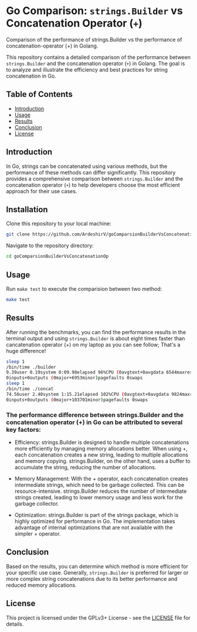 # Go Comparison: `strings.Builder` vs Concatenation Operator (`+`)
Comparison of the performance of strings.Builder vs the performance of concatenation-operator (+) in Golang.

This repository contains a detailed comparison of the performance between `strings.Builder` and the concatenation operator (`+`) in Golang. The goal is to analyze and illustrate the efficiency and best practices for string concatenation in Go.

## Table of Contents
- [Introduction](#introduction)
- [Usage](#usage)
- [Results](#results)
- [Conclusion](#conclusion)
- [License](#license)

## Introduction
In Go, strings can be concatenated using various methods, but the performance of these methods can differ significantly. This repository provides a comprehensive comparison between `strings.Builder` and the concatenation operator (`+`) to help developers choose the most efficient approach for their use cases.

## Installation
Clone this repository to your local machine:
```sh
git clone https://github.com/ArdeshirV/goComparsionBuilderVsConcatenationOp.git
```

Navigate to the repository directory:
```sh
cd goComparsionBuilderVsConcatenationOp
```

## Usage

Run `make test` to execute the comparision between two method:
```sh
make test
```

## Results
After running the benchmarks, you can find the performance results in the terminal output and using `strings.Builder` is about eight times faster than cancatenation operator (+) on my laptop as you can see follow; That's a huge difference!
```sh
sleep 1
/bin/time ./builder
9.39user 0.19system 0:09.98elapsed 96%CPU (0avgtext+0avgdata 6544maxresident)k
0inputs+0outputs (0major+6953minor)pagefaults 0swaps
sleep 1
/bin/time ./concat
74.56user 2.40system 1:15.21elapsed 102%CPU (0avgtext+0avgdata 9824maxresident)k
0inputs+0outputs (0major+103701minor)pagefaults 0swaps
```

### The performance difference between strings.Builder and the concatenation operator (+) in Go can be attributed to several key factors:
- Efficiency: strings.Builder is designed to handle multiple concatenations more efficiently by managing memory allocations better. When using +, each concatenation creates a new string, leading to multiple allocations and memory copying. strings.Builder, on the other hand, uses a buffer to accumulate the string, reducing the number of allocations.

- Memory Management: With the + operator, each concatenation creates intermediate strings, which need to be garbage collected. This can be resource-intensive. strings.Builder reduces the number of intermediate strings created, leading to lower memory usage and less work for the garbage collector.

- Optimization: strings.Builder is part of the strings package, which is highly optimized for performance in Go. The implementation takes advantage of internal optimizations that are not available with the simpler + operator.

## Conclusion
Based on the results, you can determine which method is more efficient for your specific use case. Generally, `strings.Builder` is preferred for larger or more complex string concatenations due to its better performance and reduced memory allocations.

## License
This project is licensed under the GPLv3+ License - see the [LICENSE](LICENSE) file for details.
